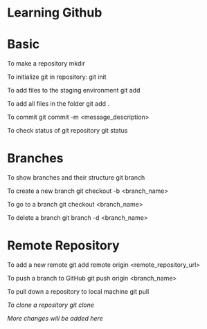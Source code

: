 # Learning Github

# Basic
To make a repository
mkdir <name>

To initialize git in repository:
git init

To add files to the staging environment
     git add  <filename>

To add all files in the folder
     git add .

To commit
git commit -m <message_description>

To check status of git repository
git status


# Branches
To show branches and their structure
git branch

To create a new branch
git checkout -b <branch_name>

To go to a branch
git checkout <branch_name>

To delete a branch
git branch -d <branch_name>



# Remote Repository
To add a new remote
git add remote origin <remote_repository_url>

To push a branch to GitHub
git push origin <branch_name>

To pull down a repository to local machine
git pull <address>

To clone a repository
git clone <address>



More changes will be added here


